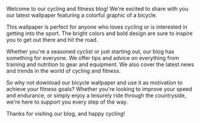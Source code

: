 <!--
Write me content for website with wallpaper "A colorful graphic of a bicycle for a cycling or fitness blog"
-->

<!--font:Montserrat-->

Welcome to our cycling and fitness blog! We're excited to share with you our latest wallpaper featuring a colorful graphic of a bicycle.

This wallpaper is perfect for anyone who loves cycling or is interested in getting into the sport. The bright colors and bold design are sure to inspire you to get out there and hit the road.

Whether you're a seasoned cyclist or just starting out, our blog has something for everyone. We offer tips and advice on everything from training and nutrition to gear and equipment. We also cover the latest news and trends in the world of cycling and fitness.

So why not download our bicycle wallpaper and use it as motivation to achieve your fitness goals? Whether you're looking to improve your speed and endurance, or simply enjoy a leisurely ride through the countryside, we're here to support you every step of the way.

Thanks for visiting our blog, and happy cycling!
